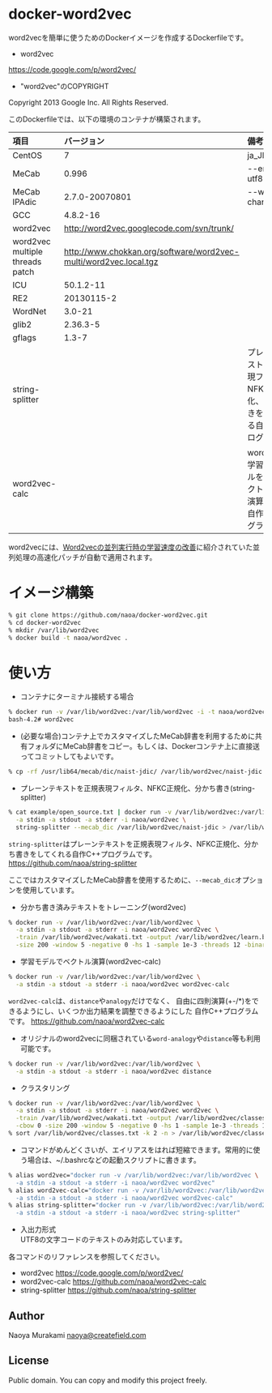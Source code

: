 # docker-word2vec

word2vecを簡単に使うためのDockerイメージを作成するDockerfileです。

* word2vec

https://code.google.com/p/word2vec/ 

* "word2vec"のCOPYRIGHT  

Copyright 2013 Google Inc. All Rights Reserved.

このDockerfileでは、以下の環境のコンテナが構築されます。

| 項目        | バージョン | 備考 |
|:-----------|:------------|:------------|
| CentOS     | 7 | ja_JP.UTF-8|
| MeCab     | 0.996 | --enable-utf8-only|
| MeCab IPAdic | 2.7.0-20070801 |--with-charset=utf8|
| GCC | 4.8.2-16 ||
| word2vec | http://word2vec.googlecode.com/svn/trunk/ | |
| word2vec  multiple threads patch|http://www.chokkan.org/software/word2vec-multi/word2vec.local.tgz| |
| ICU | 50.1.2-11 ||
| RE2 | 20130115-2 ||
| WordNet | 3.0-21 ||
| glib2 | 2.36.3-5 ||
| gflags | 1.3-7 ||
| string-splitter ||プレーンテキストを正規表現フィルタ、NFKC正規化、分かち書きをしてくれる自作C++プログラム|
| word2vec-calc ||word2vecで学習したモデルを使ってベクトルの四則演算ができる自作C++プログラム|

word2vecには、[Word2vecの並列実行時の学習速度の改善](http://www.slideshare.net/naoakiokazaki/word2vec)に紹介されていた並列処理の高速化パッチが自動で適用されます。

# イメージ構築

```bash
% git clone https://github.com/naoa/docker-word2vec.git
% cd docker-word2vec
% mkdir /var/lib/word2vec
% docker build -t naoa/word2vec .
```

# 使い方
* コンテナにターミナル接続する場合  
```bash
% docker run -v /var/lib/word2vec:/var/lib/word2vec -i -t naoa/word2vec /bin/bash
bash-4.2# word2vec
```

* (必要な場合)コンテナ上でカスタマイズしたMeCab辞書を利用するために共有フォルダにMeCab辞書をコピー。もしくは、Dockerコンテナ上に直接送ってコミットしてもよいです。

```bash
% cp -rf /usr/lib64/mecab/dic/naist-jdic/ /var/lib/word2vec/naist-jdic
```

* プレーンテキストを正規表現フィルタ、NFKC正規化、分かち書き(string-splitter)
```bash
% cat example/open_source.txt | docker run -v /var/lib/word2vec:/var/lib/word2vec \
  -a stdin -a stdout -a stderr -i naoa/word2vec \
  string-splitter --mecab_dic /var/lib/word2vec/naist-jdic > /var/lib/word2vec/wakati.txt
```

<code>string-splitter</code>はプレーンテキストを正規表現フィルタ、NFKC正規化、分かち書きをしてくれる自作C++プログラムです。 https://github.com/naoa/string-splitter

ここではカスタマイズしたMeCab辞書を使用するために、<code>--mecab_dic</code>オプションを使用しています。

* 分かち書き済みテキストをトレーニング(word2vec)
```bash
% docker run -v /var/lib/word2vec:/var/lib/word2vec \
  -a stdin -a stdout -a stderr -i naoa/word2vec word2vec \
  -train /var/lib/word2vec/wakati.txt -output /var/lib/word2vec/learn.bin \
  -size 200 -window 5 -negative 0 -hs 1 -sample 1e-3 -threads 12 -binary 1
```

* 学習モデルでベクトル演算(word2vec-calc)
```bash
% docker run -v /var/lib/word2vec:/var/lib/word2vec \
  -a stdin -a stdout -a stderr -i naoa/word2vec word2vec-calc
```

<code>word2vec-calc</code>は、<code>distance</code>や<code>analogy</code>だけでなく、
自由に四則演算(+-/*)をできるようにし、いくつか出力結果を調整できるようにした
自作C++プログラムです。 https://github.com/naoa/word2vec-calc

* オリジナルのword2vecに同梱されている<code>word-analogy</code>や<code>distance</code>等も利用可能です。
```bash
% docker run -v /var/lib/word2vec:/var/lib/word2vec \
  -a stdin -a stdout -a stderr -i naoa/word2vec distance
```

* クラスタリング
```bash
% docker run -v /var/lib/word2vec:/var/lib/word2vec \
  -a stdin -a stdout -a stderr -i naoa/word2vec word2vec \
  -train /var/lib/word2vec/wakati.txt -output /var/lib/word2vec/classes.txt \
  -cbow 0 -size 200 -window 5 -negative 0 -hs 1 -sample 1e-3 -threads 12 -classes 500
% sort /var/lib/word2vec/classes.txt -k 2 -n > /var/lib/word2vec/classes.sorted.txt
```

* コマンドがめんどくさいが、エイリアスをはれば短縮できます。常用的に使う場合は、~/.bashrcなどの起動スクリプトに書きます。

```bash
% alias word2vec="docker run -v /var/lib/word2vec:/var/lib/word2vec \
  -a stdin -a stdout -a stderr -i naoa/word2vec word2vec"
% alias word2vec-calc="docker run -v /var/lib/word2vec:/var/lib/word2vec \
  -a stdin -a stdout -a stderr -i naoa/word2vec word2vec-calc"
% alias string-splitter="docker run -v /var/lib/word2vec:/var/lib/word2vec \
  -a stdin -a stdout -a stderr -i naoa/word2vec string-splitter"
```

* 入出力形式  
UTF8の文字コードのテキストのみ対応しています。

各コマンドのリファレンスを参照してください。

* word2vec
https://code.google.com/p/word2vec/
* word2vec-calc
https://github.com/naoa/word2vec-calc
* string-splitter
https://github.com/naoa/string-splitter

## Author

Naoya Murakami naoya@createfield.com

## License

Public domain. You can copy and modify this project freely.

